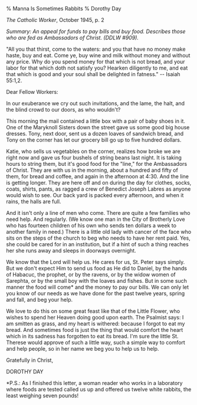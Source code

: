 % Manna Is Sometimes Rabbits
% Dorothy Day

*The Catholic Worker*, October 1945, p. 2

*Summary: An appeal for funds to pay bills and buy food. Describes those
who are fed as Ambassadors of Christ. (DDLW \#909).*

"All you that thirst, come to the waters: and you that have no money
make haste, buy and eat. Come ye, buy wine and milk without money and
without any price. Why do you spend money for that which is not bread,
and your labor for that which doth not satisfy you? Hearken diligently
to me, and eat that which is good and your soul shall be delighted in
fatness." -- Isaiah 55:1,2.

Dear Fellow Workers:

In our exuberance we cry out such invitations, and the lame, the halt,
and the blind crowd to our doors, as who wouldn't?

This morning the mail contained a little box with a pair of baby shoes
in it. One of the Maryknoll Sisters down the street gave us some good
big house dresses. Tony, next door, sent us a dozen loaves of sandwich
bread, and Tony on the corner has let our grocery bill go up to five
hundred dollars.

Katie, who sells us vegetables on the corner, realizes how broke we are
right now and gave us four bushels of string beans last night. It is
taking hours to string them, but it's good food for the "line," for the
Ambassadors of Christ. They are with us in the morning, about a hundred
and fifty of them, for bread and coffee, and again in the afternoon at
4:30. And the line is getting longer. They are here off and on during
the day for clothes, socks, coats, shirts, pants, as ragged a crew of
Benedict Joseph Labres as anyone would wish to see. Our back yard is
packed every afternoon, and when it rains, the halls are full.

And it isn't only a line of men who come. There are quite a few families
who need help. And regularly. (We know one man in the City of Brotherly
Love who has fourteen children of his own who sends ten dollars a week
to another family in need.) There is a little old lady with cancer of
the face who sits on the steps of the church to beg who needs to have
her rent paid. Yes, she could be cared for in an institution, but if a
hint of such a thing reaches her she runs away and sleeps in doorways
overnight.

We know that the Lord will help us. He cares for us, St. Peter says
simply. But we don't expect Him to send us food as He did to Daniel, by
the hands of Habacuc, the prophet, or by the ravens, or by the widow
women of Sarephta, or by the small boy with the loaves and fishes. But
in some such manner the food will come\* and the money to pay our bills.
We can only let you know of our needs as we have done for the past
twelve years, spring and fall, and beg your help.

We love to do this on some great feast like that of the Little Flower,
who wishes to spend her Heaven doing good upon earth. The Psalmist says:
I am smitten as grass, and my heart is withered: because I forgot to eat
my bread. And sometimes food is just the thing that would comfort the
heart which in its sadness has forgotten to eat its bread. I'm sure the
little St. Therese would approve of such a little way, such a simple way
to comfort and help people, so in her name we beg you to help us to
help.

Gratefully in Christ,

DOROTHY DAY

\*P.S.: As I finished this letter, a woman reader who works in a
laboratory where foods are tested called us up and offered us twelve
white rabbits, the least weighing seven pounds!
